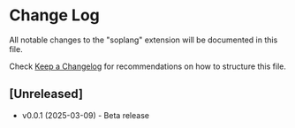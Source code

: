 # Change Log

All notable changes to the "soplang" extension will be documented in this file.

Check [Keep a Changelog](http://keepachangelog.com/) for recommendations on how to structure this file.

## [Unreleased]

- v0.0.1 (2025-03-09) - Beta release